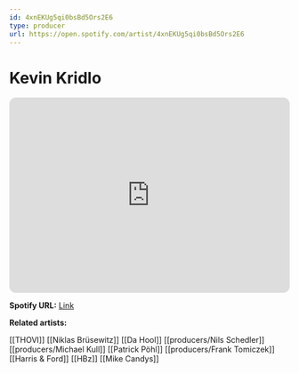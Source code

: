 ```yaml
---
id: 4xnEKUg5qi0bsBd5Ors2E6
type: producer
url: https://open.spotify.com/artist/4xnEKUg5qi0bsBd5Ors2E6
---
```

# Kevin Kridlo

<iframe style="border-radius:12px" src="https://open.spotify.com/embed/artist/4xnEKUg5qi0bsBd5Ors2E6" width="100%" height="352" frameBorder="0" allowfullscreen="" allow="autoplay; clipboard-write; encrypted-media; fullscreen; picture-in-picture" loading="lazy"></iframe>

**Spotify URL:** [Link](https://open.spotify.com/artist/4xnEKUg5qi0bsBd5Ors2E6)

**Related artists:**

[[THOVI]]
[[Niklas Brüsewitz]]
[[Da Hool]]
[[producers/Nils Schedler]]
[[producers/Michael Kull]]
[[Patrick Pöhl]]
[[producers/Frank Tomiczek]]
[[Harris & Ford]]
[[HBz]]
[[Mike Candys]]

